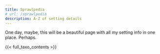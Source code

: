 ```yaml
---
title: Sprawlpedia
# url: /sprawlpedia
description: A-Z of setting details
---
```


One day, maybe, this will be a beautiful page with all my setting info in one place. Perhaps.

 {{< full_taxo_contents >}} 


